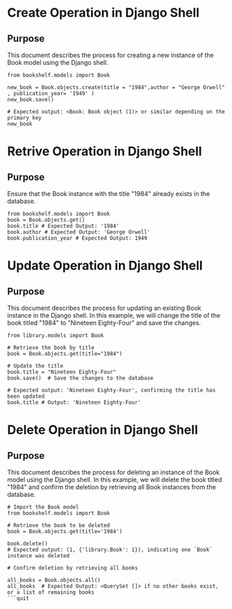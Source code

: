 # Create Operation in Django Shell
## Purpose
This document describes the process for creating a new instance of the Book model using the Django shell.
```
from bookshelf.models import Book 

new_book = Book.objects.create(title = "1984",author = "George Orwell" , publication_year= '1949' )
new_book.save()

# Expected output: <Book: Book object (1)> or similar depending on the primary key
new_book
```

# Retrive Operation in Django Shell
## Purpose
Ensure that the Book instance with the title "1984" already exists in the database.
```
from bookshelf.models import Book
book = Book.objects.get()
book.title # Expected Output: '1984'
book.author # Expected Output: 'George Orwell'
book.publication_year # Expected Output: 1949
```

# Update Operation in Django Shell
## Purpose
This document describes the process for updating an existing Book instance in the Django shell. In this example, we will change the title of the book titled "1984" to "Nineteen Eighty-Four" and save the changes.
```
from library.models import Book

# Retrieve the book by title
book = Book.objects.get(title="1984")

# Update the title
book.title = "Nineteen Eighty-Four"
book.save()  # Save the changes to the database

# Expected output: 'Nineteen Eighty-Four', confirming the title has been updated
book.title # Output: 'Nineteen Eighty-Four'
```

# Delete Operation in Django Shell
## Purpose
This document describes the process for deleting an instance of the Book model using the Django shell. In this example, we will delete the book titled "1984" and confirm the deletion by retrieving all Book instances from the database.
```
# Import the Book model
from bookshelf.models import Book

# Retrieve the book to be deleted
book = Book.objects.get(title='1984')

book.delete()
# Expected output: (1, {'library.Book': 1}), indicating one `Book` instance was deleted

# Confirm deletion by retrieving all books

all_books = Book.objects.all()
all_books  # Expected Output: <QuerySet []> if no other books exist, or a list of remaining books
```quit
